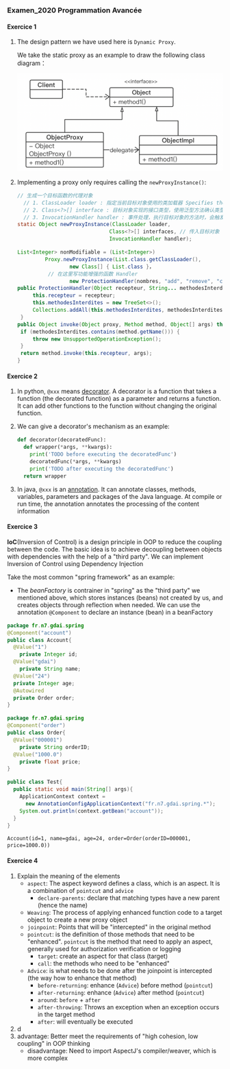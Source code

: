 ### Examen_2020  Programmation Avancée

#### Exercice 1

1. The design pattern we have used here is `Dynamic Proxy`.

   We take the static proxy as an example to draw the following class diagram：

   <img src="1.png" alt="image-20220616221343150" style="zoom:50%;" />

   

2. Implementing a proxy only requires calling the `newProxyInstance()`:

   ```java
   // 生成一个目标函数的代理对象
     // 1. ClassLoader loader : 指定当前目标对象使用的类加载器 Specifies the class loader used by the current target object
     // 2. Class<?>[] interface : 目标对象实现的接口类型，使用泛型方法确认类型 The interface type implemented by the target object, use the generic method to confirm the type
     // 3. InvocationHandler handler : 事件处理，执行目标对象的方法时，会触发事件处理器方法 Event processing, when the method of the target object is executed, the event handler method will be triggered
   static Object newProxyInstance(ClassLoader loader,
                                 Class<?>[] interfaces, // 传入目标对象
                                 InvocationHandler handler);
   ```

   ```java
   List<Integer> nonModifiable = (List<Integer>)
   			Proxy.newProxyInstance(List.class.getClassLoader(),
   					new Class[] { List.class }，
             // 在这里写功能增强的函数 Handler
   					new ProtectionHandler(nombres, "add", "remove", "clear"));
   public ProtectionHandler(Object recepteur, String... methodesInterdites) {
   		this.recepteur = recepteur;
   		this.methodesInterdites = new TreeSet<>();
   		Collections.addAll(this.methodesInterdites, methodesInterdites);
   	}
   public Object invoke(Object proxy, Method method, Object[] args) throws Throwable {
   	if (methodesInterdites.contains(method.getName())) {
   		throw new UnsupportedOperationException();
   	}
   	return method.invoke(this.recepteur, args);
   }
   ```



#### Exercice 2

1. In python, `@xxx` means <u>decorator</u>. A decorator is a function that takes a function (the decorated function) as a parameter and returns a function. It can add other functions to the function without changing the original function.

2. We can give a decorator's mechanism as an example:

   ```python
   def decorator(decoratedFunc):
     def wrapper(*args, **kwargs):
       print('TODO before executing the decoratedFunc')
       decoratedFunc(*args, **kwargs)
       print('TODO after executing the decoratedFunc')
     return wrapper
   ```

3. In java, `@xxx` is an <u>annotation</u>. It can annotate classes, methods, variables, parameters and packages of the Java language. At compile or run time, the annotation annotates the processing of the content information



#### Exercice 3

**IoC**(Inversion of Control) is a design principle in OOP to reduce the coupling between the code. The basic idea is to achieve decoupling between objects with dependencies with the help of a "third party". We can implement Inversion of Control using Dependency Injection

Take the most common "spring framework" as an example:

- The *beanFactory* is contrainer in "spring" as the "third party" we mentioned above, which stores instances (beans) not created by us, and creates objects through reflection when needed.
  We can use the annotation `@Component` to declare an instance (bean) in a beanFactory

```java
package fr.n7.gdai.spring
@Component("account")
public class Account{
  @Value("1")
	private Integer id;
  @Value("gdai")
	private String name;
  @Value("24")
  private Integer age;
  @Autowired
  private Order order;
}
```

```java
package fr.n7.gdai.spring
@Component("order")
public class Order{
  @Value("000001")
	private String orderID;
  @Value("1000.0")
	private float price;
}
```

```java
public class Test{
  public static void main(String[] args){
    ApplicationContext context = 
      new AnnotationConfigApplicationContext("fr.n7.gdai.spring.*");
    System.out.println(context.getBean("account"));
  }
}
```

```
Account(id=1, name=gdai, age=24, order=Order(orderID=000001, price=1000.0))
```



#### Exercice 4

1. Explain the meaning of the elements
   - `aspect`: The aspect keyword defines a class, which is an aspect. It is a combination of `pointcut` and `advice`
     - `declare-parents`: declare that matching types have a new parent (hence the name)
   - `Weaving`: The process of applying enhanced function code to a target object to create a new proxy object
   - `joinpoint`: Points that will be "intercepted" in the original method
   - `pointcut`: is the definition of those methods that need to be "enhanced". `pointcut` is the method that need to apply an aspect, generally used for authorization verification or logging
     - `target`: create an aspect for that class (target)
     - `call`: the methods who need to be "enhanced"
   - `Advice`: is what needs to be done after the joinpoint is intercepted (the way how to enhance that method)
     - `before-returning`: enhance (`Advice`) before method (`pointcut`)
     - `after-returning`: enhance (`Advice`) after method (`pointcut`)
     - `around`: `before` + `after`
     - `after-throwing`: Throws an exception when an exception occurs in the target method
     - `after`: will eventually be executed
2. d
1. advantage: Better meet the requirements of "high cohesion, low coupling" in OOP thinking
   - disadvantage: Need to import AspectJ's compiler/weaver, which is more complex